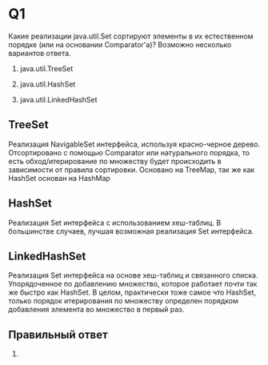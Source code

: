 # Q1
Какие реализации java.util.Set сортируют элементы в их естественном порядке (или на
основании Comparator'а)? Возможно несколько вариантов ответа.

1) java.util.TreeSet

2) java.util.HashSet

3) java.util.LinkedHashSet

## TreeSet
Реализация NavigableSet интерфейса, используя красно-черное дерево. Отсортировано с помощью Comparator или натурального порядка, то есть обход/итерирование по множеству будет происходить в зависимости от правила сортировки. Основано на TreeMap, так же как HashSet основан на HashMap
## HashSet
Реализация Set интерфейса с использованием хеш-таблиц. В большинстве случаев, лучшая возможная реализация Set интерфейса.
## LinkedHashSet
Реализация Set интерфейса на основе хеш-таблиц и связанного списка. 
Упорядоченное по добавлению множество, которое работает почти так же быстро как HashSet. 
В целом, практически тоже самое что HashSet, только порядок итерирования по множеству определен порядком добавления элемента во множество в первый раз.

## Правильный ответ
1)


